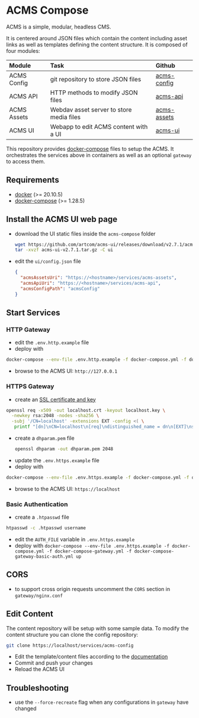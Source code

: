 # ACMS Compose

ACMS is a simple, modular, headless CMS.

It is centered around JSON files which contain the content including asset links as well as templates defining the content structure. It is composed of four modules:

| Module       | Task     | Github     |
| :------------- | :---------- | :----------- |
| ACMS Config | git repository to store JSON files  | [acms-config](https://github.com/artcom/acms-config)    |
| ACMS API | HTTP methods to modify JSON files  | [acms-api](https://github.com/artcom/acms-api)    |
| ACMS Assets | Webdav asset server to store media files  | [acms-assets](https://github.com/artcom/acms-assets)    |
| ACMS UI | Webapp to edit ACMS content with a UI | [acms-ui](https://github.com/artcom/acms-ui)    |

This repository provides [docker-compose](./docker-compose.yml) files to setup the ACMS. It orchestrates the services above in containers as well as an optional `gateway` to access them.

## Requirements
* [docker](https://www.digitalocean.com/community/tutorials/how-to-install-and-use-docker-on-ubuntu-20-04) (>= 20.10.5)
* [docker-compose](https://www.digitalocean.com/community/tutorials/how-to-install-and-use-docker-compose-on-ubuntu-20-04) (>= 1.28.5)

## Install the ACMS UI web page
* download the UI static files inside the `acms-compose` folder
  ```bash
  wget https://github.com/artcom/acms-ui/releases/download/v2.7.1/acms-ui-v2.7.1.tar.gz
  tar -xvzf acms-ui-v2.7.1.tar.gz -C ui
  ```
* edit the `ui/config.json` file
  ```json
  {
    "acmsAssetsUri": "https://<hostname>/services/acms-assets",
    "acmsApiUri": "https://<hostname>/services/acms-api",
    "acmsConfigPath": "acmsConfig"
  }
  ```

## Start Services

###  HTTP Gateway

* edit the `.env.http.example` file
* deploy with
```bash
docker-compose --env-file .env.http.example -f docker-compose.yml -f docker-compose-gateway-http.yml up
```
* browse to the ACMS UI: `http://127.0.0.1`

### HTTPS Gateway

* create an [SSL certificate and key](https://letsencrypt.org/docs/certificates-for-localhost)  
```bash
openssl req -x509 -out localhost.crt -keyout localhost.key \
  -newkey rsa:2048 -nodes -sha256 \
  -subj '/CN=localhost' -extensions EXT -config <( \
   printf "[dn]\nCN=localhost\n[req]\ndistinguished_name = dn\n[EXT]\nsubjectAltName=DNS:localhost\nkeyUsage=digitalSignature\nextendedKeyUsage=serverAuth")
```
* create a `dhparam.pem` file
  ```bash
  openssl dhparam -out dhparam.pem 2048
  ```
* update the `.env.https.example` file
* deploy with
```bash
docker-compose --env-file .env.https.example -f docker-compose.yml -f docker-compose-gateway-https.yml up
```
* browse to the ACMS UI: `https://localhost`

### Basic Authentication

* create a `.htpasswd` file
```bash
htpasswd -c .htpasswd username
```
* edit the `AUTH_FILE` variable in `.env.https.example`
* deploy with `docker-compose --env-file .env.https.example -f docker-compose.yml -f docker-compose-gateway.yml -f docker-compose-gateway-basic-auth.yml up`

## CORS
* to support cross origin requests uncomment the `CORS` section in `gateway/nginx.conf`

## Edit Content

The content repository will be setup with some sample data. To modify the content structure you can clone the config repository:
```bash
git clone https://localhost/services/acms-config
```
* Edit the template/content files according to the [documentation](https://github.com/artcom/acms-ui)
* Commit and push your changes
* Reload the ACMS UI

## Troubleshooting
* use the `--force-recreate` flag when any configurations in `gateway` have changed